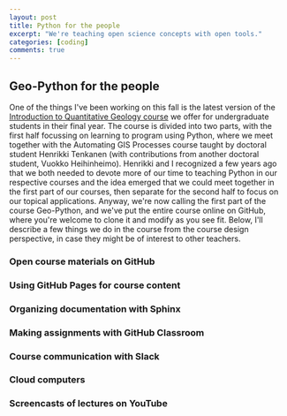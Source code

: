 ```yaml
---
layout: post
title: Python for the people
excerpt: "We're teaching open science concepts with open tools."
categories: [coding]
comments: true
---
```

## Geo-Python for the people
One of the things I've been working on this fall is the latest version of the [Introduction to Quantitative Geology course](https://introqg.github.io/) we offer for undergraduate students in their final year.
The course is divided into two parts, with the first half focussing on learning to program using Python, where we meet together with the Automating GIS Processes course taught by doctoral student Henrikki Tenkanen (with contributions from another doctoral student, Vuokko Heihinheimo).
Henrikki and I recognized a few years ago that we both needed to devote more of our time to teaching Python in our respective courses and the idea emerged that we could meet together in the first part of our courses, then separate for the second half to focus on our topical applications.
Anyway, we're now calling the first part of the course Geo-Python, and we've put the entire course online on GitHub, where you're welcome to clone it and modify as you see fit.
Below, I'll describe a few things we do in the course from the course design perspective, in case they might be of interest to other teachers.

### Open course materials on GitHub

### Using GitHub Pages for course content

### Organizing documentation with Sphinx

### Making assignments with GitHub Classroom

### Course communication with Slack

### Cloud computers

### Screencasts of lectures on YouTube

